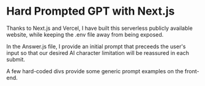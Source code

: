 # Hard Prompted GPT with Next.js

Thanks to Next.js and Vercel, I have built this serverless publicly available website, while keeping the .env file away from being exposed.

In the Answer.js file, I provide an initial prompt that preceeds the user's input so that our desired AI character limitation will be reassured in each submit.

A few hard-coded divs provide some generic prompt examples on the front-end.
